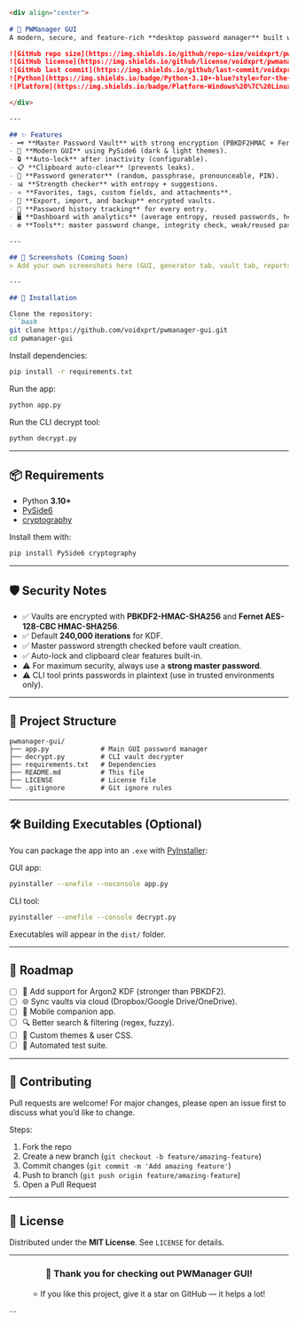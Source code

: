 ````markdown
<div align="center">
  
# 🔐 PWManager GUI  
A modern, secure, and feature-rich **desktop password manager** built with Python, PySide6, and cryptography.  

![GitHub repo size](https://img.shields.io/github/repo-size/voidxprt/pwmanager-gui?color=blue&style=for-the-badge)  
![GitHub license](https://img.shields.io/github/license/voidxprt/pwmanager-gui?style=for-the-badge&color=green)  
![GitHub last commit](https://img.shields.io/github/last-commit/voidxprt/pwmanager-gui?style=for-the-badge&color=purple)  
![Python](https://img.shields.io/badge/Python-3.10+-blue?style=for-the-badge&logo=python)  
![Platform](https://img.shields.io/badge/Platform-Windows%20%7C%20Linux%20%7C%20MacOS-lightgrey?style=for-the-badge)  

</div>

---

## ✨ Features
- 🗝️ **Master Password Vault** with strong encryption (PBKDF2HMAC + Fernet).  
- 🎨 **Modern GUI** using PySide6 (dark & light themes).  
- 🔒 **Auto-lock** after inactivity (configurable).  
- 📋 **Clipboard auto-clear** (prevents leaks).  
- 🧩 **Password generator** (random, passphrase, pronounceable, PIN).  
- 📊 **Strength checker** with entropy + suggestions.  
- ⭐ **Favorites, tags, custom fields, and attachments**.  
- 📂 **Export, import, and backup** encrypted vaults.  
- 📑 **Password history tracking** for every entry.  
- 🖥️ **Dashboard with analytics** (average entropy, reused passwords, health score).  
- ⚙️ **Tools**: master password change, integrity check, weak/reused password reports.  

---

## 📸 Screenshots (Coming Soon)
> Add your own screenshots here (GUI, generator tab, vault tab, reports, etc.)

---

## 🚀 Installation

Clone the repository:
```bash
git clone https://github.com/voidxprt/pwmanager-gui.git
cd pwmanager-gui
````

Install dependencies:

```bash
pip install -r requirements.txt
```

Run the app:

```bash
python app.py
```

Run the CLI decrypt tool:

```bash
python decrypt.py
```

---

## 📦 Requirements

* Python **3.10+**
* [PySide6](https://pypi.org/project/PySide6/)
* [cryptography](https://pypi.org/project/cryptography/)

Install them with:

```bash
pip install PySide6 cryptography
```

---

## 🛡️ Security Notes

* ✅ Vaults are encrypted with **PBKDF2-HMAC-SHA256** and **Fernet AES-128-CBC HMAC-SHA256**.
* ✅ Default **240,000 iterations** for KDF.
* ✅ Master password strength checked before vault creation.
* ✅ Auto-lock and clipboard clear features built-in.
* ⚠️ For maximum security, always use a **strong master password**.
* ⚠️ CLI tool prints passwords in plaintext (use in trusted environments only).

---

## 📂 Project Structure

```
pwmanager-gui/
├── app.py             # Main GUI password manager
├── decrypt.py         # CLI vault decrypter
├── requirements.txt   # Dependencies
├── README.md          # This file
├── LICENSE            # License file
└── .gitignore         # Git ignore rules
```

---

## 🛠️ Building Executables (Optional)

You can package the app into an `.exe` with [PyInstaller](https://pyinstaller.org/):

GUI app:

```bash
pyinstaller --onefile --noconsole app.py
```

CLI tool:

```bash
pyinstaller --onefile --console decrypt.py
```

Executables will appear in the `dist/` folder.

---

## 🌟 Roadmap

* [ ] 🔑 Add support for Argon2 KDF (stronger than PBKDF2).
* [ ] 🌐 Sync vaults via cloud (Dropbox/Google Drive/OneDrive).
* [ ] 📱 Mobile companion app.
* [ ] 🔍 Better search & filtering (regex, fuzzy).
* [ ] 🎨 Custom themes & user CSS.
* [ ] 🧪 Automated test suite.

---

## 🤝 Contributing

Pull requests are welcome! For major changes, please open an issue first to discuss what you’d like to change.

Steps:

1. Fork the repo
2. Create a new branch (`git checkout -b feature/amazing-feature`)
3. Commit changes (`git commit -m 'Add amazing feature'`)
4. Push to branch (`git push origin feature/amazing-feature`)
5. Open a Pull Request

---

## 📜 License

Distributed under the **MIT License**. See `LICENSE` for details.

---

<div align="center">

### 🎉 Thank you for checking out **PWManager GUI**!

⭐ If you like this project, give it a star on GitHub — it helps a lot!

</div>
```
